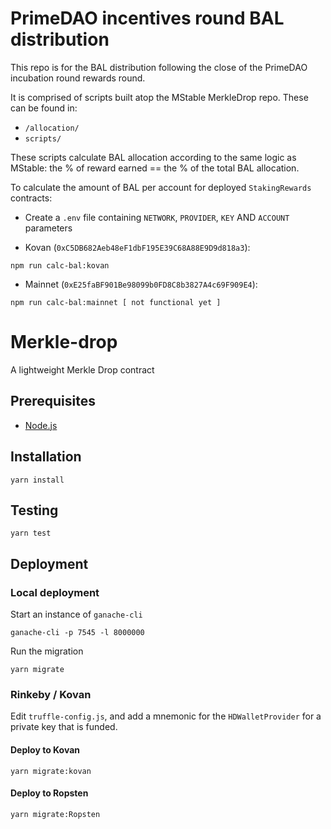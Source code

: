 # PrimeDAO incentives round BAL distribution

This repo is for the BAL distribution following the close of the PrimeDAO incubation round rewards round.

It is comprised of scripts built atop the MStable MerkleDrop repo. These can be found in:

- `/allocation/`
- `scripts/`

These scripts calculate BAL allocation according to the same logic as MStable: the % of reward earned == the % of the total BAL allocation.

To calculate the amount of BAL per account for deployed `StakingRewards` contracts:
- Create a `.env` file containing `NETWORK`, `PROVIDER`, `KEY` AND `ACCOUNT` parameters

- Kovan (`0xC5DB682Aeb48eF1dbF195E39C68A88E9D9d818a3`):
```
npm run calc-bal:kovan
```

- Mainnet (`0xE25faBF901Be98099b0FD8C8b3827A4c69F909E4`):
```
npm run calc-bal:mainnet [ not functional yet ]
```


# Merkle-drop

A lightweight Merkle Drop contract

## Prerequisites

* [Node.js][1]

## Installation

    yarn install

## Testing

    yarn test

## Deployment

### Local deployment

Start an instance of `ganache-cli`

    ganache-cli -p 7545 -l 8000000

Run the migration

    yarn migrate

### Rinkeby / Kovan

Edit `truffle-config.js`, and add a mnemonic for the `HDWalletProvider` for a private key that is funded.

#### Deploy to Kovan

    yarn migrate:kovan

#### Deploy to Ropsten

    yarn migrate:Ropsten

[1]: https://nodejs.org/
